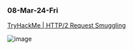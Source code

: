 ### 08-Mar-24-Fri

[TryHackMe | HTTP/2 Request Smuggling](https://tryhackme.com/room/http2requestsmuggling)

![image](https://github.com/r1skkam/TryHackMe-Walkthroughs/assets/58542375/b4ac5d67-382f-4104-8737-cc739802d905)

